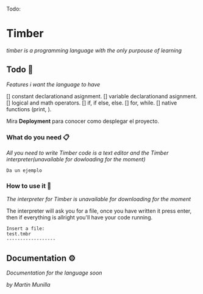 Todo:
# Timber

_timber is a programming language with the only purpouse of learning_

## Todo 🚀

_Features i want the language to have_

[] constant declarationand asignment.
[] variable declarationand asignment.
[] logical and math operators.
[] if, if else, else.
[] for, while.
[] native functions (print, ).

Mira **Deployment** para conocer como desplegar el proyecto.


### What do you need 📋

_All you need to write Timber code is a text editor and the Timber interpreter(unavailable for dowloading for the moment)_

```
Da un ejemplo
```

### How to use it 🔧

_The interpreter for Timber is unavailable for downloading for the moment_


The interpreter will ask you for a file, once you have written it press enter, then if everything is allright you'll have your code running. 
```
Insert a file:
test.tmbr
------------------
```

## Documentation ⚙️

_Documentation for the language soon_


_by Martin Munilla_
